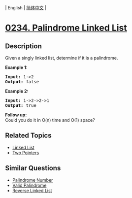 
| English | [简体中文](README.md) |
# [0234. Palindrome Linked List](https://leetcode-cn.com/problems/palindrome-linked-list/)
## Description
<p>Given a singly linked list, determine if it is a palindrome.</p>

<p><strong>Example 1:</strong></p>

<pre>
<strong>Input:</strong> 1-&gt;2
<strong>Output:</strong> false</pre>

<p><strong>Example 2:</strong></p>

<pre>
<strong>Input:</strong> 1-&gt;2-&gt;2-&gt;1
<strong>Output:</strong> true</pre>

<p><b>Follow up:</b><br />
Could you do it in O(n) time and O(1) space?</p>

## Related Topics
- [Linked List](https://leetcode-cn.com/tag/linked-list)
- [Two Pointers](https://leetcode-cn.com/tag/two-pointers)
## Similar Questions
- [Palindrome Number](../palindrome-number/README_EN.md)
- [Valid Palindrome](../valid-palindrome/README_EN.md)
- [Reverse Linked List](../reverse-linked-list/README_EN.md)
